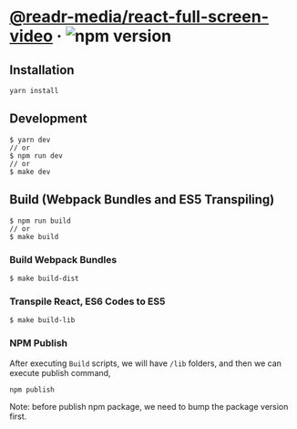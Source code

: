# [@readr-media/react-full-screen-video](https://www.npmjs.com/package/@readr-media/react-full-screen-video) &middot; ![npm version](https://img.shields.io/npm/v/@readr-media/react-karaoke.svg?style=flat)

## Installation

`yarn install`

## Development

```
$ yarn dev
// or
$ npm run dev
// or
$ make dev
```

## Build (Webpack Bundles and ES5 Transpiling)

```
$ npm run build
// or
$ make build
```

### Build Webpack Bundles

```
$ make build-dist
```

### Transpile React, ES6 Codes to ES5

```
$ make build-lib
```

### NPM Publish

After executing `Build` scripts, we will have `/lib` folders,
and then we can execute publish command,

```
npm publish
```

Note: before publish npm package, we need to bump the package version first.
